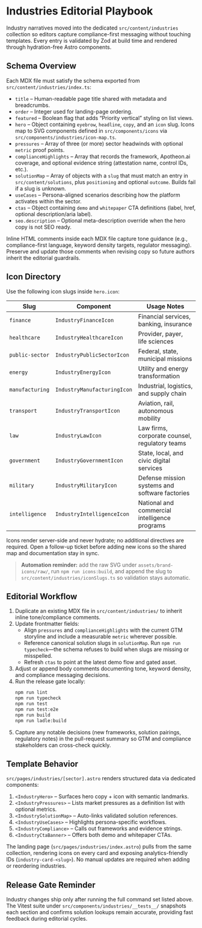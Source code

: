 # Industries Editorial Playbook

Industry narratives moved into the dedicated `src/content/industries` collection so editors capture compliance-first messaging without touching templates. Every entry is validated by Zod at build time and rendered through hydration-free Astro components.

## Schema Overview

Each MDX file must satisfy the schema exported from `src/content/industries/index.ts`:

- `title` – Human-readable page title shared with metadata and breadcrumbs.
- `order` – Integer used for landing-page ordering.
- `featured` – Boolean flag that adds “Priority vertical” styling on list views.
- `hero` – Object containing `eyebrow`, `headline`, `copy`, and an `icon` slug. Icons map to SVG components defined in `src/components/icons` via `src/components/industries/icon-map.ts`.
- `pressures` – Array of three (or more) sector headwinds with optional `metric` proof points.
- `complianceHighlights` – Array that records the framework, Apotheon.ai coverage, and optional evidence string (attestation name, control IDs, etc.).
- `solutionMap` – Array of objects with a `slug` that must match an entry in `src/content/solutions`, plus `positioning` and optional `outcome`. Builds fail if a slug is unknown.
- `useCases` – Persona-aligned scenarios describing how the platform activates within the sector.
- `ctas` – Object containing `demo` and `whitepaper` CTA definitions (label, href, optional description/aria label).
- `seo.description` – Optional meta-description override when the hero copy is not SEO ready.

Inline HTML comments inside each MDX file capture tone guidance (e.g., compliance-first language, keyword density targets, regulator messaging). Preserve and update those comments when revising copy so future authors inherit the editorial guardrails.

## Icon Directory

Use the following icon slugs inside `hero.icon`:

| Slug            | Component                   | Usage Notes                                    |
| --------------- | --------------------------- | ---------------------------------------------- |
| `finance`       | `IndustryFinanceIcon`       | Financial services, banking, insurance         |
| `healthcare`    | `IndustryHealthcareIcon`    | Provider, payer, life sciences                 |
| `public-sector` | `IndustryPublicSectorIcon`  | Federal, state, municipal missions             |
| `energy`        | `IndustryEnergyIcon`        | Utility and energy transformation              |
| `manufacturing` | `IndustryManufacturingIcon` | Industrial, logistics, and supply chain        |
| `transport`     | `IndustryTransportIcon`     | Aviation, rail, autonomous mobility            |
| `law`           | `IndustryLawIcon`           | Law firms, corporate counsel, regulatory teams |
| `government`    | `IndustryGovernmentIcon`    | State, local, and civic digital services       |
| `military`      | `IndustryMilitaryIcon`      | Defense mission systems and software factories |
| `intelligence`  | `IndustryIntelligenceIcon`  | National and commercial intelligence programs  |

Icons render server-side and never hydrate; no additional directives are required. Open a follow-up ticket before adding new icons so the shared map and documentation stay in sync.

> **Automation reminder:** add the raw SVG under `assets/brand-icons/raw/`, run `npm run icons:build`, and append the slug to `src/content/industries/iconSlugs.ts` so validation stays automatic.

## Editorial Workflow

1. Duplicate an existing MDX file in `src/content/industries/` to inherit inline tone/compliance comments.
2. Update frontmatter fields:
   - Align `pressures` and `complianceHighlights` with the current GTM storyline and include a measurable `metric` wherever possible.
   - Reference canonical solution slugs in `solutionMap`. Run `npm run typecheck`—the schema refuses to build when slugs are missing or misspelled.
   - Refresh `ctas` to point at the latest demo flow and gated asset.
3. Adjust or append body comments documenting tone, keyword density, and compliance messaging decisions.
4. Run the release gate locally:
   ```bash
   npm run lint
   npm run typecheck
   npm run test
   npm run test:e2e
   npm run build
   npm run ladle:build
   ```
5. Capture any notable decisions (new frameworks, solution pairings, regulatory notes) in the pull-request summary so GTM and compliance stakeholders can cross-check quickly.

## Template Behavior

`src/pages/industries/[sector].astro` renders structured data via dedicated components:

1. `<IndustryHero>` – Surfaces hero copy + icon with semantic landmarks.
2. `<IndustryPressures>` – Lists market pressures as a definition list with optional metrics.
3. `<IndustrySolutionMap>` – Auto-links validated solution references.
4. `<IndustryUseCases>` – Highlights persona-specific workflows.
5. `<IndustryCompliance>` – Calls out frameworks and evidence strings.
6. `<IndustryCtaBanner>` – Offers both demo and whitepaper CTAs.

The landing page (`src/pages/industries/index.astro`) pulls from the same collection, rendering icons on every card and exposing analytics-friendly IDs (`industry-card-<slug>`). No manual updates are required when adding or reordering industries.

## Release Gate Reminder

Industry changes ship only after running the full command set listed above. The Vitest suite under `src/components/industries/__tests__/` snapshots each section and confirms solution lookups remain accurate, providing fast feedback during editorial cycles.
